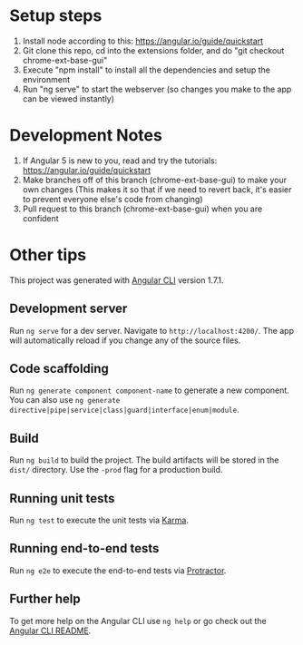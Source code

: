 
# Setup steps

1. Install node according to this: https://angular.io/guide/quickstart
2. Git clone this repo, cd into the extensions folder, and do "git checkout chrome-ext-base-gui"
3. Execute "npm install" to install all the dependencies and setup the environment
4. Run "ng serve" to start the webserver (so changes you make to the app can be viewed instantly)

# Development Notes

1. If Angular 5 is new to you, read and try the tutorials: https://angular.io/guide/quickstart
2. Make branches off of this branch (chrome-ext-base-gui) to make your own changes
(This makes it so that if we need to revert back, it's easier to prevent everyone else's code from changing)
3. Pull request to this branch (chrome-ext-base-gui) when you are confident

# Other tips

This project was generated with [Angular CLI](https://github.com/angular/angular-cli) version 1.7.1.

## Development server

Run `ng serve` for a dev server. Navigate to `http://localhost:4200/`. The app will automatically reload if you change any of the source files.

## Code scaffolding

Run `ng generate component component-name` to generate a new component. You can also use `ng generate directive|pipe|service|class|guard|interface|enum|module`.

## Build

Run `ng build` to build the project. The build artifacts will be stored in the `dist/` directory. Use the `-prod` flag for a production build.

## Running unit tests

Run `ng test` to execute the unit tests via [Karma](https://karma-runner.github.io).

## Running end-to-end tests

Run `ng e2e` to execute the end-to-end tests via [Protractor](http://www.protractortest.org/).

## Further help

To get more help on the Angular CLI use `ng help` or go check out the [Angular CLI README](https://github.com/angular/angular-cli/blob/master/README.md).
